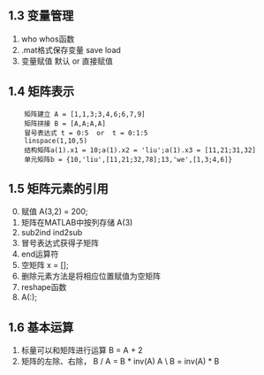 ## 1.3 变量管理
1. who whos函数
2. .mat格式保存变量 save load 
3. 变量赋值 默认 or 直接赋值
## 1.4 矩阵表示
        矩阵建立 A = [1,1,3;3,4,6;6,7,9]
        矩阵拼接 B = [A,A;A,A]
        冒号表达式 t = 0:5  or  t = 0:1:5
        linspace(1,10,5)
        结构矩阵a(1).x1 = 10;a(1).x2 = 'liu';a(1).x3 = [11,21;31,32]
        单元矩阵b = {10,'liu',[11,21;32,78];13,'we',[1,3;4,6]}
## 1.5 矩阵元素的引用
0. 赋值 A(3,2) = 200;
1. 矩阵在MATLAB中按列存储 A(3)
2. sub2ind ind2sub
3. 冒号表达式获得子矩阵
4. end运算符
5. 空矩阵 x = [];
6. 删除元素方法是将相应位置赋值为空矩阵
7. reshape函数
8. A(:);
## 1.6 基本运算
1. 标量可以和矩阵进行运算 B = A + 2 
2. 矩阵的左除、右除， B / A = B * inv(A)  A \ B = inv(A) * B
